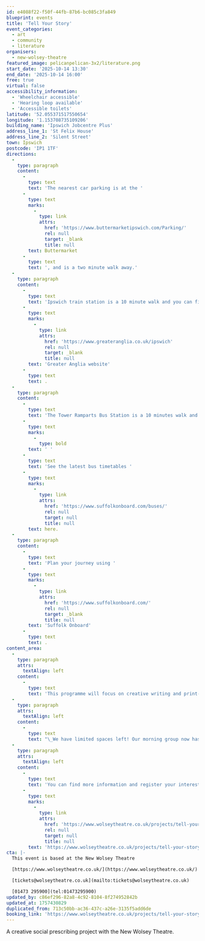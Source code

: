 ```yaml
---
id: e4088f22-f50f-44fb-87b6-bc085c3fa849
blueprint: events
title: 'Tell Your Story'
event_categories:
  - art
  - community
  - literature
organisers:
  - new-wolsey-theatre
featured_image: pelicanpelican-3x2/literature.png
start_date: '2025-10-14 13:30'
end_date: '2025-10-14 16:00'
free: true
virtual: false
accessibility_information:
  - 'Wheelchair accessible'
  - 'Hearing loop available'
  - 'Accessible toilets'
latitude: '52.055371517550654'
longitude: '1.153708735109206'
building_name: 'Ipswich Jobcentre Plus'
address_line_1: 'St Felix House'
address_line_2: 'Silent Street'
town: Ipswich
postcode: 'IP1 1TF'
directions:
  -
    type: paragraph
    content:
      -
        type: text
        text: 'The nearest car parking is at the '
      -
        type: text
        marks:
          -
            type: link
            attrs:
              href: 'https://www.buttermarketipswich.com/Parking/'
              rel: null
              target: _blank
              title: null
        text: Buttermarket
      -
        type: text
        text: ', and is a two minute walk away.'
  -
    type: paragraph
    content:
      -
        type: text
        text: 'Ipswich train station is a 10 minute walk and you can find up to date train times on the '
      -
        type: text
        marks:
          -
            type: link
            attrs:
              href: 'https://www.greateranglia.co.uk/ipswich'
              rel: null
              target: _blank
              title: null
        text: 'Greater Anglia website'
      -
        type: text
        text: .
  -
    type: paragraph
    content:
      -
        type: text
        text: 'The Tower Ramparts Bus Station is a 10 minutes walk and buses run frequently.'
      -
        type: text
        marks:
          -
            type: bold
        text: ' '
      -
        type: text
        text: 'See the latest bus timetables '
      -
        type: text
        marks:
          -
            type: link
            attrs:
              href: 'https://www.suffolkonboard.com/buses/'
              rel: null
              target: null
              title: null
        text: here.
  -
    type: paragraph
    content:
      -
        type: text
        text: 'Plan your journey using '
      -
        type: text
        marks:
          -
            type: link
            attrs:
              href: 'https://www.suffolkonboard.com/'
              rel: null
              target: _blank
              title: null
        text: 'Suffolk Onboard'
      -
        type: text
        text: .
content_area:
  -
    type: paragraph
    attrs:
      textAlign: left
    content:
      -
        type: text
        text: 'This programme will focus on creative writing and print-making skills. Over 12 sessions, in a safe, playful and supportive environment, two professional artists will introduce participants to new creative skills and support them on a journey to expressing themselves. It will be a chance to have fun, meet like-minded people and get creative.'
  -
    type: paragraph
    attrs:
      textAlign: left
    content:
      -
        type: text
        text: "\_We have limited spaces left! Our morning group now has a wait list but we have some spaces in our afternoon group which will run every Tuesday from Tuesday 16th September – Tuesday 9th December (exc. Half term 28/10/25), 1:30pm - 4pm."
  -
    type: paragraph
    attrs:
      textAlign: left
    content:
      -
        type: text
        text: 'You can find more information and register your interest via our website: '
      -
        type: text
        marks:
          -
            type: link
            attrs:
              href: 'https://www.wolseytheatre.co.uk/projects/tell-your-story-2025-26/'
              rel: null
              target: null
              title: null
        text: 'https://www.wolseytheatre.co.uk/projects/tell-your-story-2025-26/'
cta: |-
  This event is based at the New Wolsey Theatre

  [https://www.wolseytheatre.co.uk/](https://www.wolseytheatre.co.uk/)

  [tickets@wolseytheatre.co.uk](mailto:tickets@wolseytheatre.co.uk)

  [01473 295900](tel:01473295900)
updated_by: c86ef296-82a8-4c92-8104-8f274952842b
updated_at: 1757430829
duplicated_from: 713c50bb-ac36-437c-a26e-3135f5add6de
booking_link: 'https://www.wolseytheatre.co.uk/projects/tell-your-story-2025-26/'
---
```

A creative social prescribing project with the New Wolsey Theatre.